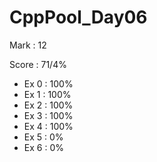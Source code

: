 # CppPool_Day06

Mark : 12

Score : 71/4%

- Ex 0 : 100%
- Ex 1 : 100%
- Ex 2 : 100%
- Ex 3 : 100%
- Ex 4 : 100%
- Ex 5 : 0%
- Ex 6 : 0%
